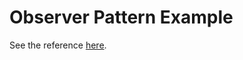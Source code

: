 # Observer Pattern Example

See the reference [here](http://javapapers.com/design-patterns/observer-design-pattern/).
